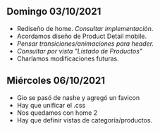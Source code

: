 ## Domingo 03/10/2021

- Rediseño de home. *Consultar implementación*.
- Acordamos diseño de Product Detail mobile.
- *Pensar transiciones/animaciones para header.*
- *Consultar por vista "Listado de Productos"*
- Charlamos modificaciones futuras.


## Miércoles 06/10/2021

- Gio se pasó de nashe y agregó un favicon
- Hay que unificar el .css
- Nos quedamos con home 2
- Hay que definir vistas de categoría/productos.
